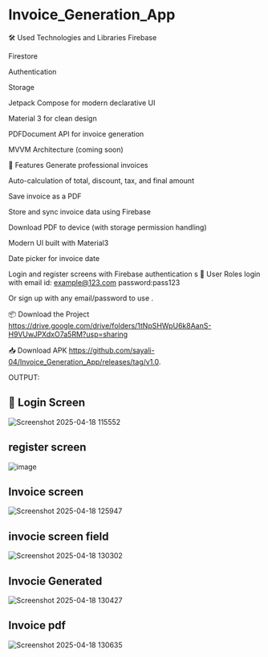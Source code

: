 # Invoice_Generation_App
🛠 Used Technologies and Libraries
Firebase

Firestore

Authentication

Storage

Jetpack Compose for modern declarative UI

Material 3 for clean design

PDFDocument API for invoice generation

MVVM Architecture (coming soon)

🚀 Features
Generate professional invoices

Auto-calculation of total, discount, tax, and final amount

Save invoice as a PDF

Store and sync invoice data using Firebase

Download PDF to device (with storage permission handling)


Modern UI built with Material3

Date picker for invoice date

Login and register screens with Firebase authentication
s
👥 User Roles
login with email id: example@123.com
password:pass123

Or sign up with any email/password to use .

📦 Download the Project
https://drive.google.com/drive/folders/1tNpSHWpU6k8AanS-H9VUwJPXdxO7a5RM?usp=sharing

📥 Download APK
https://github.com/sayali-04/Invoice_Generation_App/releases/tag/v1.0.

OUTPUT:

## 📱 Login Screen
![Screenshot 2025-04-18 115552](https://github.com/user-attachments/assets/f9e521d2-23d7-4104-9395-81ba539781e9)
## register screen
![image](https://github.com/user-attachments/assets/d23c438b-068e-492f-b5a5-d1e48decc51a)
## Invoice screen
![Screenshot 2025-04-18 125947](https://github.com/user-attachments/assets/fbc18e2f-3fb7-4865-88cf-65572ea424af)
## invocie screen field
![Screenshot 2025-04-18 130302](https://github.com/user-attachments/assets/164997cf-700b-49df-9bc3-a02949021674)
## Invocie Generated
![Screenshot 2025-04-18 130427](https://github.com/user-attachments/assets/119e22e1-9cc3-4288-a40c-91f5773626aa)
## Invoice pdf 
![Screenshot 2025-04-18 130635](https://github.com/user-attachments/assets/1f5f6a84-b7fb-401f-89c3-48ffb7d835d4)









